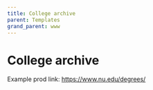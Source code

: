 ```yaml
---
title: College archive
parent: Templates
grand_parent: www
---
```


# College archive

Example prod link: https://www.nu.edu/degrees/